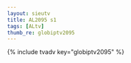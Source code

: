 ```yaml
--- 
layout: sieutv
title: AL2095 s1
tags: [ALtv]
thumb_re: globiptv2095
---
```

{% include tvadv key="globiptv2095" %} 
